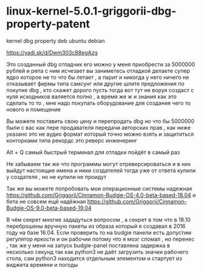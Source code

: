 # linux-kernel-5.0.1-griggorii-dbg-property-patent
kernel dbg property deb ubuntu debian

https://yadi.sk/d/Dwm303c88egAzg

Это созданный  dbg отладчик его можно у меня приобрести за 5000000 рублей и репа с ним исчезает 
вы заниметесь отладкой делаете супер ядро которое не то что бы летает , а парит и никогда у него ничего не отказывает 
фирмы типа самсунг или другие шлите предложения по покупке dbg , кто скажет дорого пусть тогда вот тут не воруя создаст с нуля
исходников валяется полно , а время же ж и знания как это сделать то то , мне надо покупать оборудование для создания чего то 
нового и помещение

Вы можете поставить свою цену и перепродать dbg но что бы 5000000 были с вас как пере продавателя передачи авторских прав , как ниже указано это не аудио формат который точно можно взять и защититься конторками типа рекордс это реверс инженеринг

Alt + Q самый быстрый терминал для отладки пойдёт в самый раз

Не забываем так же что программы могут отреверсироваться и в них выйдут настоящие имена и ники создателей тогда уже от ответа 
купили у создателя , но не купили не проидут

Так же вы можете попробовать мои операционные системы надежная https://github.com/Griggorii/Cinnamon-Budgie-OS-4.0-beta-based-18.04
 и бета не совсем ещё надёжная https://github.com/Griggorii/Cinnamon-Budgie-OS-9.0-beta-based-19.04 
 
 В чём секрет многие зададуться вопросом , а секрет в том что в 18.10 переброшены вручную пакеты из образа который я создавал в 2016 году на базе 16.04.  Если проверить то на budgie панели есть допустим регулятор яркости и он рабочии потому что я мозг сломал , но перенес , так же у меня на запуск budgie-panel поставлена задержка в несколько секунд так как python3 не даёт загрузить значки 
 рабочего стола, сам python3 находится отдельным элементом и стартует из виджета времени и погоды



